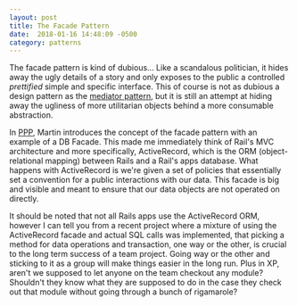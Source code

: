 ```yaml
---
layout: post
title: The Facade Pattern
date:  2018-01-16 14:48:09 -0500
category: patterns
---
```


The facade pattern is kind of dubious... Like a scandalous politician, it hides away the ugly details of a story and only exposes to the public a controlled _prettified_ simple and specific interface. This of course is not as dubious a design pattern as the [mediator pattern](https://en.wikipedia.org/wiki/Mediator_pattern), but it is still an attempt at hiding away the ugliness of more utilitarian objects behind a more consumable abstraction.

In [PPP](https://www.amazon.com/Software-Development-Principles-Patterns-Practices/dp/0135974445), Martin introduces the concept of the facade pattern with an example of a DB Facade.
This made me immediately think of Rail's MVC architecture and more specifically, ActiveRecord, which is the ORM (object-relational mapping) between Rails and a Rail's apps database. What happens with ActiveRecord is we're given a set of policies that essentially set a convention for a public interactions with our data. This facade is big and visible and meant to ensure that our data objects are not operated on directly.

It should be noted that not all Rails apps use the ActiveRecord ORM, however I can tell you from a recent project where a mixture of using the ActiveRecord facade and actual SQL calls was implemented, that picking a method for data operations and transaction, one way or the other, is crucial to the long term success of a team project. Going way or the other and sticking to it as a group will make things easier in the long run. Plus in XP, aren't we supposed to let anyone on the team checkout any module?  Shouldn't they know what they are supposed to do in the case they check out that module without going through a bunch of rigamarole?
